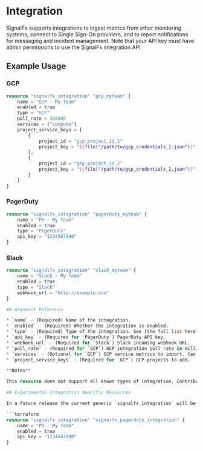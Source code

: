 # Integration

SignalFx supports integrations to ingest metrics from other monitoring systems, connect to Single Sign-On providers, and to report notifications for messaging and incident management. Note that your API key must have admin permissions to use the SignalFx integration API.

## Example Usage

### GCP
```terraform
resource "signalfx_integration" "gcp_myteam" {
    name = "GCP - My Team"
    enabled = true
    type = "GCP"
    poll_rate = 300000
    services = ["compute"]
    project_service_keys = [
        {
            project_id = "gcp_project_id_1"
            project_key = "${file("/path/to/gcp_credentials_1.json")}"
        },
        {
            project_id = "gcp_project_id_2"
            project_key = "${file("/path/to/gcp_credentials_2.json")}"
        }
    ]
}
```

### PagerDuty
```terraform
resource "signalfx_integration" "pagerduty_myteam" {
    name = "PD - My Team"
    enabled = true
    type = "PagerDuty"
    api_key = "1234567890"
}
```

### Slack
```terraform
resource "signalfx_integration" "slack_myteam" {
    name = "Slack - My Team"
    enabled = true
    type = "Slack"
    webhook_url = "http://example.com"
}

## Argument Reference

* `name` - (Required) Name of the integration.
* `enabled` - (Required) Whether the integration is enabled.
* `type` - (Required) Type of the integration. See [the full list here](https://developers.signalfx.com/integrations_reference.html).
* `api_key` - (Required for `PagerDuty`) PagerDuty API key.
* `webhook_url` - (Required for `Slack`) Slack incoming webhook URL.
* `poll_rate` - (Required for `GCP`) GCP integration poll rate in milliseconds. Can be set to either 60000 or 300000 (1 minute or 5 minutes).
* `services` - (Optional for `GCP`) GCP service metrics to import. Can be an empty list, or not included, to import 'All services'.
* `project_service_keys` - (Required for `GCP`) GCP projects to add.

**Notes**

This resource does not support all known types of integration. Contributions are welcome to implement more types.

## Experimental Integration Specific Resources

In a future release the current generic `signalfx_integration` will be replaced with specific resources for each integration. The first instance of this, `signalfx_pagerduty_integration` provides an example.

```terraform
resource "signalfx_integration" "signalfx_pagerduty_integration" {
    name = "PD - My Team"
    enabled = true
    api_key = "1234567890"
}
```
